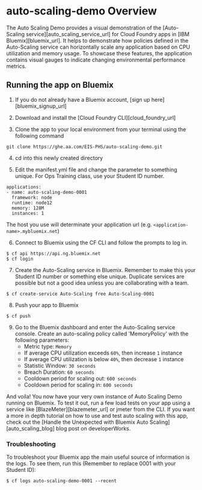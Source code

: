 # auto-scaling-demo Overview

The Auto Scaling Demo provides a visual demonstration of the [Auto-Scaling service][auto_scaling_service_url] for Cloud Foundry apps in [IBM Bluemix][bluemix_url]. It helps to demonstrate how policies defined in the Auto-Scaling service can horizontally scale any application based on CPU utilization and memory usage. To showcase these features,
the application contains visual gauges to indicate changing environmental performance metrics.


## Running the app on Bluemix

1. If you do not already have a Bluemix account, [sign up here][bluemix_signup_url]

2. Download and install the [Cloud Foundry CLI][cloud_foundry_url]

3. Clone the app to your local environment from your terminal using the following command

  ```
  git clone https://ghe.aa.com/EIS-PHS/auto-scaling-demo.git
  ```

4. cd into this newly created directory

5. Edit the manifest.yml file and change the <application-host> parameter to something unique. For Ops Training class, use your Student ID number.

  ```
  applications:
  - name: auto-scaling-demo-0001
    framework: node
    runtime: node12
    memory: 128M
    instances: 1
  ```
  The host you use will determinate your application url (e.g. `<application-name>.mybluemix.net`)

6. Connect to Bluemix using the CF CLI and follow the prompts to log in.

  ```
  $ cf api https://api.ng.bluemix.net
  $ cf login
  ```

7. Create the Auto-Scaling service in Bluemix. Remember to make this your Student ID number or something else unique. Duplicate services are possible but not a good idea unless you are collaborating with a team.

  ```
  $ cf create-service Auto-Scaling free Auto-Scaling-0001
  ```

8. Push your app to Bluemix

  ```
  $ cf push
  ```

9. Go to the Bluemix dashboard and enter the Auto-Scaling service console. Create an auto-scaling policy called 'MemoryPolicy' with the following parameters:
	* Metric type: `Memory`
	* If average CPU utilization exceeds `60%`, then increase `1` instance
	* If average CPU utilization is below `40%`, then decrease `1` instance
	* Statistic Window: `30 seconds`
	* Breach Duration: `60 seconds`
	* Cooldown period for scaling out: `600 seconds`
	* Cooldown period for scaling in: `600 seconds`

And voila! You now have your very own instance of Auto Scaling Demo running on Bluemix. To test it out, run a few load tests on your app using a service like [BlazeMeter][blazemeter_url] or jmeter from the CLI. If you want a more in depth tutorial on how to use and test auto scaling with this app, check out the [Handle the Unexpected with Bluemix Auto Scaling][auto_scaling_blog] blog post on developerWorks.


### Troubleshooting

To troubleshoot your Bluemix app the main useful source of information is the logs. To see them, run this (Remember to replace 0001 with your Student ID):

  ```
  $ cf logs auto-scaling-demo-0001 --recent
  ```
